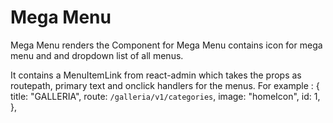 # Mega Menu

Mega Menu renders the Component for Mega Menu contains icon for mega menu and and dropdown list of all menus.

It contains a MenuItemLink from react-admin which takes the props as routepath, primary text and onclick handlers for the menus.
For example : 
  {
    title: "GALLERIA",
    route: `/galleria/v1/categories`,
    image: "homeIcon",
    id: 1,
  },
